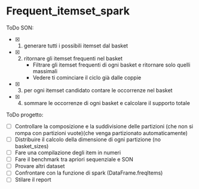 # Frequent_itemset_spark

ToDo SON:
- [X] 1. generare tutti i possibili itemset dal basket 
- [X] 2. ritornare gli itemset frequenti nel basket <br>
        - Filtrare gli itemset frequenti di ogni basket e ritornare solo quelli massimali<br>
        - Vedere ti cominciare il ciclo già dalle coppie
- [X] 3. per ogni itemset candidato contare le occorrenze nel basket
- [X] 4. sommare le occorrenze di ogni basket e calcolare il supporto totale

ToDo progetto:
 - [ ] Controllare la composizione e la suddivisione delle partizioni (che non si rompa con partizioni vuote)(che venga partizionato automaticamente)
 - [ ] Distribuire il calcolo della dimensione di ogni partizione (no basket_sizes)
 - [ ] Fare una compilazione degli item in numeri
 - [ ] Fare il benchmark tra apriori sequenziale e SON
 - [ ] Provare altri dataset
 - [ ] Confrontare con la funzione di spark (DataFrame.freqItems)
 - [ ] Stilare il report